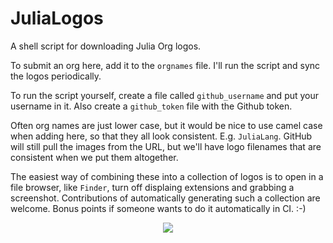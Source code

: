 # JuliaLogos

A shell script for downloading Julia Org logos.

To submit an org here, add it to the `orgnames` file. I'll run the script and sync the logos periodically.

To run the script yourself, create a file called `github_username` and put your username in it.
Also create a `github_token` file with the Github token.

Often org names are just lower case, but it would be nice to use camel case when adding here,
so that they all look consistent. E.g. `JuliaLang`. GitHub will still pull the images from the URL,
but we'll have logo filenames that are consistent when we put them altogether.

The easiest way of combining these into a collection of logos is to open in a file browser, like `Finder`,
turn off displaing extensions and grabbing a screenshot. Contributions of automatically generating such
a collection are welcome. Bonus points if someone wants to do it automatically in CI. :-)

<p align="center">
  <img src="https://user-images.githubusercontent.com/744411/99879440-ffd5d200-2bda-11eb-990d-7ac17957cb4f.png">
</p>

